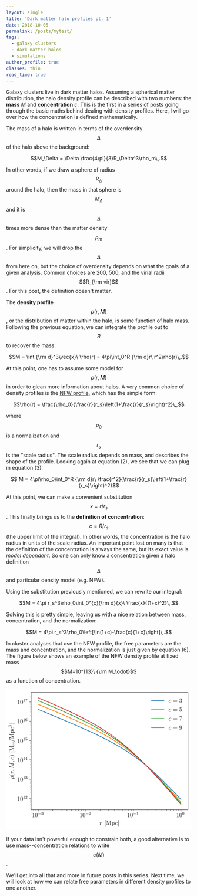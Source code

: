 ```yaml
---
layout: single
title: 'Dark matter halo profiles pt. 1'
date: 2018-10-05
permalink: /posts/mytest/
tags:
  - galaxy clusters
  - dark matter halos
  - simulations
author_profile: true
classes: thin
read_time: true
---
```


Galaxy clusters live in dark matter halos. Assuming a spherical matter distribution, the halo density profile can be described with two numbers: the **mass** $M$ and **concentration** $c$. This is the first in a series of posts going through the basic maths behind dealing with density profiles. Here, I will go over how the concentration is defined mathematically.

The mass of a halo is written in terms of the overdensity $$\Delta$$ of the halo above the background:

$$M_\Delta = \Delta \frac{4\pi}{3}R_\Delta^3\rho_m\,.$$

In other words, if we draw a sphere of radius $$R_\Delta$$ around the halo, then the mass in that sphere is $$M_\Delta$$ and it is $$\Delta$$ times more dense than the matter density $$\rho_m$$. For simplicity, we will drop the $$\Delta$$ from here on, but the choice of overdensity depends on what the goals of a given analysis. Common choices are 200, 500, and the virial radii $$R_{\rm vir}$$. For this post, the definition doesn't matter.

The **density profile** $$\rho(r,M)$$, or the distribution of matter within the halo, is some function of halo mass. Following the previous equation, we can integrate the profile out to $$R$$ to recover the mass:

$$M = \int {\rm d}^3\vec{x}\ \rho(r) = 4\pi\int_0^R {\rm d}r\ r^2\rho(r)\,.$$

At this point, one has to assume some model for $$\rho(r,M)$$ in order to glean more information about halos. A very common choice of density profiles is the [NFW profile](https://en.wikipedia.org/wiki/Navarro%E2%80%93Frenk%E2%80%93White_profile), which has the simple form:

$$\rho(r) = \frac{\rho_0}{\frac{r}{r_s}\left(1+\frac{r}{r_s}\right)^2}\,,$$

where $$\rho_0$$ is a normalization and $$r_s$$ is the "scale radius". The scale radius depends on mass, and describes the shape of the profile. Looking again at equation (2), we see that we can plug in equation (3):

$$ M = 4\pi\rho_0\int_0^R {\rm d}r\ \frac{r^2}{\frac{r}{r_s}\left(1+\frac{r}{r_s}\right)^2}$$

At this point, we can make a convenient substitution $$x = r/r_s$$. This finally brings us to the **definition of concentration**: $$c = R/r_s$$ (the upper limit of the integral). In other words, the concentration is the halo radius in units of the scale radius. An important point lost on many is that the definition of the concentration is always the same, but its exact value is *model dependent*. So one can only know a concentration given a halo definition $$\Delta$$ and particular density model (e.g. NFW).

Using the substitution previously mentioned, we can rewrite our integral:

$$M = 4\pi r_s^3\rho_0\int_0^{c}{\rm d}{x}\ \frac{x}{(1+x)^2}\,.$$

Solving this is pretty simple, leaving us with a nice relation between mass, concentration, and the normalization:

$$M = 4\pi r_s^3\rho_0\left[\ln(1+c)-\frac{c}{1+c}\right]\,.$$

In cluster analyses that use the NFW profile, the free parameters are the mass and concentration, and the normalization is just given by equation (6). The figure below shows an example of the NFW density profile at fixed mass $$M=10^{13}\ {\rm M_\odot}$$ as a function of concentration.

![alt text](/assets/images/conc_example.png)


If your data isn't powerful enough to constrain both, a good alternative is to use mass--concentration relations to write $$c(M)$$.

We'll get into all that and more in future posts in this series. Next time, we will look at how we can relate free parameters in different density profiles to one another.
